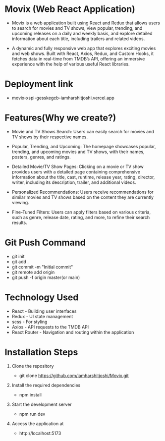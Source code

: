 # Movix (Web React Application)

- Movix is a web application built using React and Redux that allows users to search for movies and TV shows, view popular, trending, and upcoming releases on a daily and weekly basis, and explore detailed information about each title, including trailers and related videos.

- A dynamic and fully responsive web app that explores exciting movies and web shows. Built with React, Axios, Redux, and Custom Hooks, it fetches data in real-time from TMDB’s API, offering an immersive experience with the help of various useful React libraries.
  
# Deployment link
- movix-xspi-gesskegcb-iamharshitjoshi.vercel.app
  
# Features(Why we create?)
- Movie and TV Shows Search: Users can easily search for movies and TV shows by their respective names.

- Popular, Trending, and Upcoming: The homepage showcases popular, trending, and upcoming movies and TV shows, with their names, posters, genres, and ratings.

- Detailed Movie/TV Show Pages: Clicking on a movie or TV show provides users with a detailed page containing comprehensive information about the title, cast, runtime, release year, rating, director, writer, including its description, trailer, and additional videos.

- Personalized Recommendations: Users receive recommendations for similar movies and TV shows based on the content they are currently viewing.

- Fine-Tuned Filters: Users can apply filters based on various criteria, such as genre, release date, rating, and more, to refine their search results.


# Git Push Command
- git init
- git add .
- git commit -m "Initial commit"
- git remote add origin <project url>
- git push -f origin master(or main)

# Technology Used
- React - Building user interfaces
- Redux - UI state management
- scss - For styling
- Axios - API requests to the TMDB API
- React Router - Navigation and routing within the application

# Installation Steps

1. Clone the repository
   - git clone https://github.com/iamharshitjoshi/Movix.git
     
2. Install the required dependencies
   - npm install
  
3. Start the development server
   - npm run dev
     
4. Access the application at
   - http://localhost:5173

